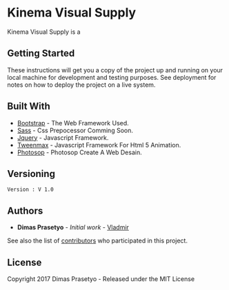 # Kinema Visual Supply 

Kinema Visual Supply is a 

## Getting Started

These instructions will get you a copy of the project up and running on your local machine for development and testing purposes. See deployment for notes on how to deploy the project on a live system.

## Built With

* [Bootstrap](http://getbootstrap.com) - The Web Framework Used.
* [Sass](http://sass-lang.com/) - Css Prepocessor Comming Soon.
* [Jquery](https://jquery.com/) - Javascript Framework.
* [Tweenmax](https://greensock.com/) - Javascript Framework For Html 5 Animation.
* [Photosop](http://adobe.com) - Photosop Create A Web Desain.

## Versioning

```
Version : V 1.0
```
## Authors

* **Dimas Prasetyo** - *Initial work* - [Vladmir](https://github.com/vladmir123)

See also the list of [contributors](https://github.com/your/project/contributors) who participated in this project.

## License

Copyright 2017 Dimas Prasetyo - Released under the MIT License

